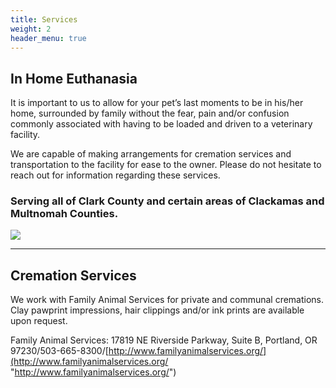 ```yaml
---
title: Services
weight: 2
header_menu: true
---
```


## In Home Euthanasia

It is important to us to allow for your pet’s last moments to be in his/her home, surrounded by family without the fear, pain and/or confusion commonly associated with having to be loaded and driven to a veterinary facility.

We are capable of making arrangements for cremation services and transportation to the facility for ease to the owner. Please do not hesitate to reach out for information regarding these services.

### **Serving all of Clark County and certain areas of Clackamas and Multnomah Counties.**

![](/images/evie_louie.jpg)

***

## Cremation Services

We work with Family Animal Services for private and communal cremations. Clay pawprint impressions, hair clippings and/or ink prints are available upon request.

Family Animal Services: 17819 NE Riverside Parkway, Suite B, Portland, OR 97230/503-665-8300/[http://www.familyanimalservices.org/](http://www.familyanimalservices.org/ "http://www.familyanimalservices.org/")
